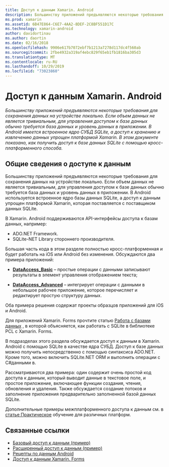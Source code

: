 ```yaml
---
title: Доступ к данным Xamarin. Android
description: Большинству приложений предъявляются некоторые требования для сохранения данных на устройстве локально. Если объем данных не является тривиальным, для управления доступом к базе данных обычно требуется база данных и уровень данных в приложении.  В Android имеется встроенное ядро СУБД SQLite, а доступ к хранению и извлечению данных упрощен платформой Xamarin. В этом документе показано, как получить доступ к базе данных SQLite с помощью кросс-платформенного способа.
ms.prod: xamarin
ms.assetid: 6B47E864-C6E7-4AA2-8DEF-2C8BF551D17C
ms.technology: xamarin-android
author: davidortinau
ms.author: daortin
ms.date: 02/16/2018
ms.openlocfilehash: 9906e617b7072ebf7b1213a7278d117dc4f560ab
ms.sourcegitcommit: 2fbe4932a319af4ebc829f65eb1fb1816ba305d3
ms.translationtype: MT
ms.contentlocale: ru-RU
ms.lasthandoff: 10/29/2019
ms.locfileid: "73023860"
---
```

# <a name="xamarinandroid-data-access"></a>Доступ к данным Xamarin. Android

_Большинству приложений предъявляются некоторые требования для сохранения данных на устройстве локально. Если объем данных не является тривиальным, для управления доступом к базе данных обычно требуется база данных и уровень данных в приложении.  В Android имеется встроенное ядро СУБД SQLite, а доступ к хранению и извлечению данных упрощен платформой Xamarin. В этом документе показано, как получить доступ к базе данных SQLite с помощью кросс-платформенного способа._

## <a name="data-access-overview"></a>Общие сведения о доступе к данным

Большинству приложений предъявляются некоторые требования для сохранения данных на устройстве локально. Если объем данных не является тривиальным, для управления доступом к базе данных обычно требуется база данных и уровень данных в приложении. В Android используется встроенное ядро базы данных SQLite, а доступ к данным упрощен платформой Xamarin, которая поставляется с поставщиком данных SQLite.

В Xamarin. Android поддерживаются API-интерфейсы доступа к базам данных, например:

- ADO.NET Framework.
- SQLite-NET Library стороннего производителя.

Большая часть кода в этом разделе полностью кросс-платформенная и будет работать на iOS или Android без изменения. Обсуждаются два примера приложений:

- [**DataAccess_Basic**](https://github.com/xamarin/mobile-samples/tree/master/DataAccess/Basic) &ndash; простые операции с данными записывают результаты в элемент управления отображением текста;

- [**DataAccess_Advanced**](https://github.com/xamarin/mobile-samples/tree/master/DataAccess/Advanced) &ndash; интегрирует операции с данными в небольшое рабочее приложение, которое перечисляет и редактирует простую структуру данных.

Оба примера решения содержат проекты образцов приложений для iOS и Android.

Для приложений Xamarin. Forms прочтите статью [Работа с базами данных](~/xamarin-forms/data-cloud/data/databases.md) , в которой объясняется, как работать с SQLite в библиотеке PCL с Xamarin. Forms.

В подразделах этого раздела обсуждается доступ к данным в Xamarin. Android с помощью SQLite в качестве ядра СУБД. Доступ к базе данных можно получить непосредственно с помощью синтаксиса ADO.NET. Кроме того, можно включить SQLite.NET ORM и выполнить операции с C#данными в.

Рассматриваются два примера: один содержит очень простой код доступа к данным, который выводит данные в текстовое поле, и простое приложение, включающее функции создания, чтения, обновления и удаления. Также обсуждается создание потоков и заполнение приложения предварительно заполненной базой данных SQLite.

Дополнительные примеры межплатформенного доступа к данным см. в [статье Практическое](~/cross-platform/app-fundamentals/building-cross-platform-applications/case-study-tasky.md) обучение для различных платформ.

## <a name="related-links"></a>Связанные ссылки

- [Базовый доступ к данным (пример)](https://github.com/xamarin/mobile-samples/tree/master/DataAccess/Basic)
- [Расширенный доступ к данным (пример)](https://github.com/xamarin/mobile-samples/tree/master/DataAccess/Advanced)
- [Рецепты по данным Android](https://github.com/xamarin/recipes/tree/master/Recipes/android/data)
- [Доступ к данным Xamarin. Forms](~/xamarin-forms/data-cloud/data/databases.md)
